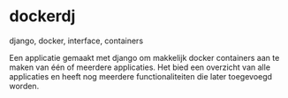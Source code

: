 # dockerdj
django, docker, interface, containers

Een applicatie gemaakt met django om makkelijk docker containers aan te maken van één of meerdere applicaties.
Het bied een overzicht van alle applicaties en heeft nog meerdere functionaliteiten die later toegevoegd worden.
